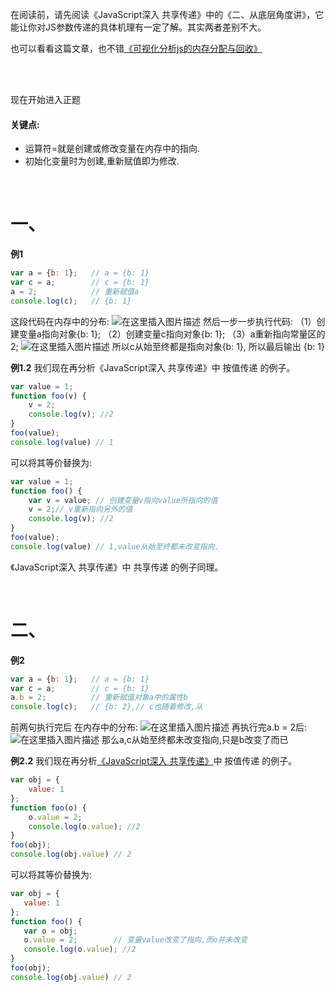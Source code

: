 在阅读前，请先阅读《JavaScript深入 共享传递》中的《二、从底层角度讲》，它能让你对JS参数传递的具体机理有一定了解。其实两者差别不大。

也可以看看这篇文章，也不错[《可视化分析js的内存分配与回收》](https://juejin.im/post/597c5b71f265da3e3d122a3b)


<br>
<br>



现在开始进入正题


#### 关键点:
- 运算符=就是创建或修改变量在内存中的指向.
- 初始化变量时为创建,重新赋值即为修改.

<br>

# 一、

**例1**
```javascript
var a = {b: 1};   // a = {b: 1}
var c = a;        // c = {b: 1}
a = 2;            // 重新赋值a
console.log(c);   // {b: 1}
```
这段代码在内存中的分布:
![在这里插入图片描述](https://img-blog.csdnimg.cn/20181120161703798.png)
然后一步一步执行代码:
（1）创建变量a指向对象{b: 1};
（2）创建变量c指向对象{b: 1};
（3）a重新指向常量区的2;
![在这里插入图片描述](https://img-blog.csdnimg.cn/20181120161807109.png)
所以c从始至终都是指向对象{b: 1},  所以最后输出 {b: 1}
<br>

**例1.2**
我们现在再分析《JavaScript深入 共享传递》中 按值传递 的例子。
```javascript
var value = 1;
function foo(v) {
    v = 2;
    console.log(v); //2
}
foo(value);
console.log(value) // 1
```
可以将其等价替换为:

```javascript
var value = 1;
function foo() {
    var v = value; // 创建变量v指向value所指向的值
    v = 2;// v重新指向另外的值
    console.log(v); //2
}
foo(value);
console.log(value) // 1,value从始至终都未改变指向.
```
《JavaScript深入 共享传递》中 共享传递 的例子同理。

<br>

# 二、

**例2**

```javascript
var a = {b: 1};   // a = {b: 1}
var c = a;        // c = {b: 1}
a.b = 2;          // 重新赋值对象a中的属性b
console.log(c);   // {b: 2},// c也随着修改,从
```
前两句执行完后 在内存中的分布:
![在这里插入图片描述](https://img-blog.csdnimg.cn/20181120162238994.png)
再执行完a.b = 2后:
![在这里插入图片描述](https://img-blog.csdnimg.cn/20181120162408290.png)
那么a,c从始至终都未改变指向,只是b改变了而已

**例2.2**
我们现在再分析[《JavaScript深入 共享传递》](https://blog.csdn.net/b954960630/article/details/84286555)中 按值传递 的例子。

```javascript
var obj = {
    value: 1
};
function foo(o) {
    o.value = 2;
    console.log(o.value); //2
}
foo(obj);
console.log(obj.value) // 2
```
可以将其等价替换为:
```javascript
var obj = {
   value: 1
};
function foo() {
   var o = obj;
   o.value = 2;        // 变量value改变了指向,而o并未改变
   console.log(o.value); //2
}
foo(obj);
console.log(obj.value) // 2
```
